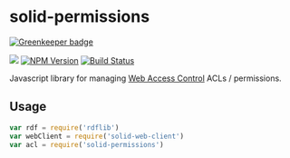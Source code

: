 # solid-permissions

[![Greenkeeper badge](https://badges.greenkeeper.io/solid/solid-permissions.svg)](https://greenkeeper.io/)

[![](https://img.shields.io/badge/project-Solid-7C4DFF.svg?style=flat)](https://github.com/solid/solid)
[![NPM Version](https://img.shields.io/npm/v/solid-permissions.svg?style=flat)](https://npm.im/solid-permissions)
[![Build Status](https://travis-ci.org/solid/solid-permissions.svg?branch=master)](https://travis-ci.org/solid/solid-permissions)

Javascript library for managing [Web Access 
Control](https://github.com/solid/web-access-control-spec) ACLs / permissions.

## Usage

```js
var rdf = require('rdflib')
var webClient = require('solid-web-client')
var acl = require('solid-permissions')
```

